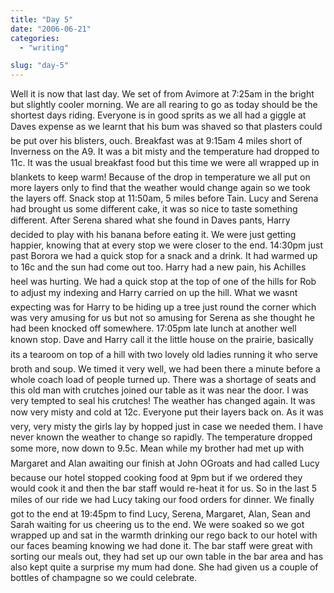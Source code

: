 ```yaml
---
title: "Day 5"
date: "2006-06-21"
categories: 
  - "writing"

slug: "day-5"
---
```


Well it is now that last day. We set of from Avimore at 7:25am in the bright but slightly cooler morning. We are all rearing to go as today should be the shortest days riding. Everyone is in good sprits as we all had a giggle at Daves expense as we learnt that his bum was shaved so that plasters could be put over his blisters, ouch. Breakfast was at 9:15am 4 miles short of Inverness on the A9. It was a bit misty and the temperature had dropped to 11c. It was the usual breakfast food but this time we were all wrapped up in blankets to keep warm! Because of the drop in temperature we all put on more layers only to find that the weather would change again so we took the layers off. Snack stop at 11:50am, 5 miles before Tain. Lucy and Serena had brought us some different cake, it was so nice to taste something different. After Serena shared what she found in Daves pants, Harry decided to play with his banana before eating it. We were just getting happier, knowing that at every stop we were closer to the end. 14:30pm just past Borora we had a quick stop for a snack and a drink. It had warmed up to 16c and the sun had come out too. Harry had a new pain, his Achilles heel was hurting. We had a quick stop at the top of one of the hills for Rob to adjust my indexing and Harry carried on up the hill. What we wasnt expecting was for Harry to be hiding up a tree just round the corner which was very amusing for us but not so amusing for Serena as she thought he had been knocked off somewhere. 17:05pm late lunch at another well known stop. Dave and Harry call it the little house on the prairie, basically its a tearoom on top of a hill with two lovely old ladies running it who serve broth and soup. We timed it very well, we had been there a minute before a whole coach load of people turned up. There was a shortage of seats and this old man with crutches joined our table as it was near the door. I was very tempted to seal his crutches! The weather has changed again. It was now very misty and cold at 12c. Everyone put their layers back on. As it was very, very misty the girls lay by hopped just in case we needed them. I have never known the weather to change so rapidly. The temperature dropped some more, now down to 9.5c. Mean while my brother had met up with Margaret and Alan awaiting our finish at John OGroats and had called Lucy because our hotel stopped cooking food at 9pm but if we ordered they would cook it and then the bar staff would re-heat it for us. So in the last 5 miles of our ride we had Lucy taking our food orders for dinner. We finally got to the end at 19:45pm to find Lucy, Serena, Margaret, Alan, Sean and Sarah waiting for us cheering us to the end. We were soaked so we got wrapped up and sat in the warmth drinking our rego back to our hotel with our faces beaming knowing we had done it. The bar staff were great with sorting our meals out, they had set up our own table in the bar area and has also kept quite a surprise my mum had done. She had given us a couple of bottles of champagne so we could celebrate.
